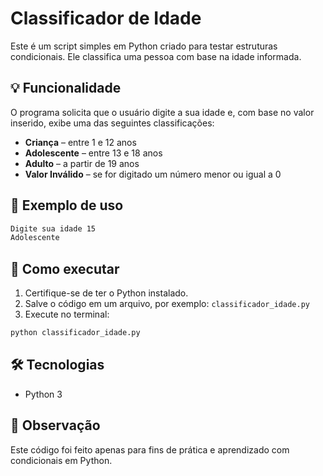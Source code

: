 # Classificador de Idade

Este é um script simples em Python criado para testar estruturas condicionais. Ele classifica uma pessoa com base na idade informada.

## 💡 Funcionalidade

O programa solicita que o usuário digite a sua idade e, com base no valor inserido, exibe uma das seguintes classificações:

- **Criança** – entre 1 e 12 anos
- **Adolescente** – entre 13 e 18 anos
- **Adulto** – a partir de 19 anos
- **Valor Inválido** – se for digitado um número menor ou igual a 0

## 🧪 Exemplo de uso

```bash
Digite sua idade 15
Adolescente
```

## 🚀 Como executar

1. Certifique-se de ter o Python instalado.
2. Salve o código em um arquivo, por exemplo: `classificador_idade.py`
3. Execute no terminal:

```bash
python classificador_idade.py
```

## 🛠️ Tecnologias

- Python 3

## 📌 Observação

Este código foi feito apenas para fins de prática e aprendizado com condicionais em Python.
